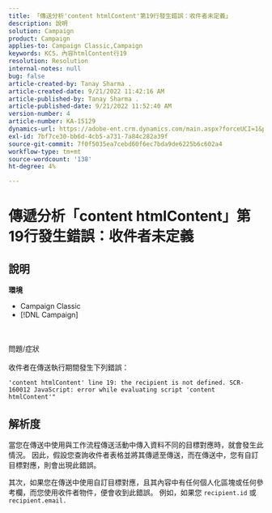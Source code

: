 ```yaml
---
title: 「傳送分析'content htmlContent'第19行發生錯誤：收件者未定義」
description: 說明
solution: Campaign
product: Campaign
applies-to: Campaign Classic,Campaign
keywords: KCS，內容htmlContent行19
resolution: Resolution
internal-notes: null
bug: false
article-created-by: Tanay Sharma .
article-created-date: 9/21/2022 11:42:16 AM
article-published-by: Tanay Sharma .
article-published-date: 9/21/2022 11:52:40 AM
version-number: 4
article-number: KA-15129
dynamics-url: https://adobe-ent.crm.dynamics.com/main.aspx?forceUCI=1&pagetype=entityrecord&etn=knowledgearticle&id=c8f47070-a239-ed11-9db1-002248086735
exl-id: 7bf7ce30-bb6d-4cb5-a731-7a84c282a39f
source-git-commit: 7f0f5035ea7cebd60f6ec7bda9de6225b6c602a4
workflow-type: tm+mt
source-wordcount: '138'
ht-degree: 4%

---
```


# 傳遞分析「content htmlContent」第19行發生錯誤：收件者未定義

## 說明

<b>環境</b>
- Campaign Classic
- [!DNL Campaign]



<br><br>問題/症狀<br><br>
收件者在傳送執行期間發生下列錯誤：

```
'content htmlContent' line 19: the recipient is not defined. SCR-160012 JavaScript: error while evaluating script 'content htmlContent'"
```


## 解析度


當您在傳送中使用與工作流程傳送活動中傳入資料不同的目標對應時，就會發生此情況。 因此，假設您查詢收件者表格並將其傳遞至傳送，而在傳送中，您有自訂目標對應，則會出現此錯誤。

其次，如果您在傳送中使用自訂目標對應，且其內容中有任何個人化區塊或任何參考欄，而您使用收件者物件，便會收到此錯誤。 例如，如果您 `recipient.id` 或 `recipient.email.`
